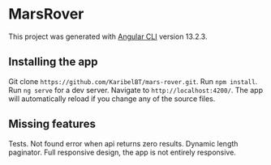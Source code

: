 # MarsRover

This project was generated with [Angular CLI](https://github.com/angular/angular-cli) version 13.2.3.

## Installing the app

Git clone `https://github.com/KaribelBT/mars-rover.git`.
Run `npm install`.
Run `ng serve`  for a dev server. Navigate to `http://localhost:4200/`. The app will automatically reload if you change any of the source files.

## Missing features

Tests.
Not found error when api returns zero results.
Dynamic length paginator.
Full responsive design, the app is not entirely responsive.


